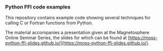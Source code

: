 ### Python FFI code examples

This repository contains example code showing several techniques for calling C or Fortran functions from Python.

The material accompanies a presentation given at the Magnetosphere Online Seminar Series, the slides for which can be found at [https://moss-python-ffi-slides.github.io/](https://moss-python-ffi-slides.github.io/).